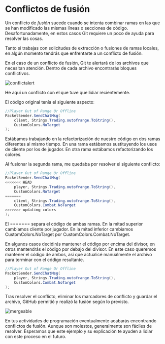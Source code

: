 # Conflictos de fusión
Un conflicto de _fusión_ sucede cuando se intenta combinar ramas en las que se han modificado las mismas líneas o secciones de código. Desafortunadamente, en estos casos Git requiere un poco de ayuda para resolver las cosas.

Tanto si trabajas con solicitudes de extracción o fusiones de ramas locales, en algún momento tendrás que enfrentarte a un conflicto de fusión.

En el caso de un conflicto de fusión, Git te alertará de los archivos que necesitan atención. Dentro de cada archivo encontrarás bloques conflictivos.

![conflictalert](https://www.ascensiongamedev.com/resources/filehost/46efc74d34c68ffe9a424b898f365cb8.png)

He aquí un conflicto con el que tuve que lidiar recientemente.

El código original tenía el siguiente aspecto:

```cs
//Player Out of Range Or Offline
PacketSender.SendChatMsg(
    client, Strings.Trading.outofrange.ToString(),
    CustomColors.NoTarget
);
```

Estábamos trabajando en la refactorización de nuestro código en dos ramas diferentes al mismo tiempo. En una rama estábamos sustituyendo los usos de cliente por los de jugador. En otra rama estábamos refactorizando los colores.

Al fusionar la segunda rama, me quedaba por resolver el siguiente conflicto:

```cs
//Player Out of Range Or Offline
PacketSender.SendChatMsg(
<<<<<<< HEAD
    player, Strings.Trading.outofrange.ToString(),
    CustomColors.NoTarget
=======
    client, Strings.Trading.outofrange.ToString(),
    CustomColors.Combat.NoTarget
>>>>>>> updating-colors
);
```

El ======= separa el código de ambas ramas. En la mitad superior cambiamos cliente por jugador. En la mitad inferior cambiamos CustomColors.NoTarget por CustomColors.Combat.NoTarget.

En algunos casos decidirás mantener el código por encima del divisor, en otros mantendrás el código por debajo del divisor. En este caso queremos mantener el código de ambos, así que actualicé manualmente el archivo para terminar con el código resultante.

```cs
//Player Out of Range Or Offline
PacketSender.SendChatMsg(
    player, Strings.Trading.outofrange.ToString(),
    CustomColors.Combat.NoTarget
);
```

Tras resolver el conflicto, eliminar los marcadores de conflicto y guardar el archivo, GitHub permitió y realizó la fusión según lo previsto.

![mergeable](https://www.ascensiongamedev.com/resources/filehost/98036a1ec4daea465a9526987444d8c7.png)

En tus actividades de programación eventualmente acabarás encontrando conflictos de fusión. Aunque son molestos, generalmente son fáciles de resolver. Esperamos que este ejemplo y su explicación te ayuden a lidiar con este proceso en el futuro.
